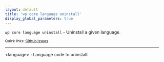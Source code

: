 ```yaml
---
layout: default
title: 'wp core language uninstall'
display_global_parameters: true
---
```


`wp core language uninstall` - Uninstall a given language.

<small>Quick links: <a href="https://github.com/wp-cli/wp-cli/issues?q=is%3Aopen+label%3Acommand%3Auninstall+sort%3Aupdated-desc">Github issues</a></small>

<hr />

&lt;language&gt;
: Language code to uninstall.



